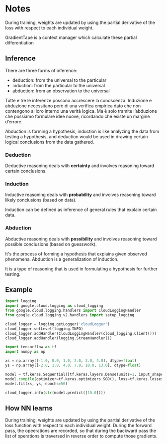 # Notes

During training, weights are updated by using the partial derivative of the loss with respect to each individual weight.

GradientTape is a context manager which calculate these partial differentiation

## Inference

There are three forms of inference:

- deduction: from the universal to the particular
- induction: from the particular to the universal
- abduction: from an observation to the universal

Tutte e tre le inferenze possono accrescere la conoscenza. Induzione e abduzione necessitano però di una verifica empirica dato che non contengono al loro interno una verità logica. Ma è solo tramite l’abduzione che possiamo formulare idee nuove, ricordando che esiste un margine d’errore.

Abduction is forming a hypothesis, induction is like analyzing the data from testing a hypothesis, and deduction would be used in drawing certain logical conclusions from the data gathered.

### Deduction

Deductive reasoning deals with **certainty** and involves reasoning toward certain conclusions.

### Induction

Inductive reasoning deals with **probability** and involves reasoning toward likely conclusions (based on data).

Induction can be defined as inference of general rules that explain certain data.

### Abduction

Abductive reasoning deals with **possibility** and involves reasoning toward possible conclusions (based on guesswork).

It's the process of forming a hypothesis that explains given observed phenomena. Abduction is a generalization of induction.

It is a type of reasoning that is used in formulating a hypothesis for further testing.

## Example

```python
import logging
import google.cloud.logging as cloud_logging
from google.cloud.logging.handlers import CloudLoggingHandler
from google.cloud.logging_v2.handlers import setup_logging

cloud_logger = logging.getLogger('cloudLogger')
cloud_logger.setLevel(logging.INFO)
cloud_logger.addHandler(CloudLoggingHandler(cloud_logging.Client()))
cloud_logger.addHandler(logging.StreamHandler())

import tensorflow as tf
import numpy as np

xs = np.array([-1.0, 0.0, 1.0, 2.0, 3.0, 4.0], dtype=float)
ys = np.array([-2.0, 1.0, 4.0, 7.0, 10.0, 13.0], dtype=float)

model = tf.keras.Sequential([tf.keras.layers.Dense(units=1, input_shape=[1])])
model.compile(optimizer=tf.keras.optimizers.SGD(), loss=tf.keras.losses.MeanSquaredError())
model.fit(xs, ys, epochs=50)

cloud_logger.info(str(model.predict([10.0])))

```

## How NN learns

During training, weights are updated by using the partial derivative of the loss function with respect to each individual weight.
During the forward pass, the opeerations are recorded, so that during the backward pass the list of operations is traversed in reverse order to compute those gradients.
